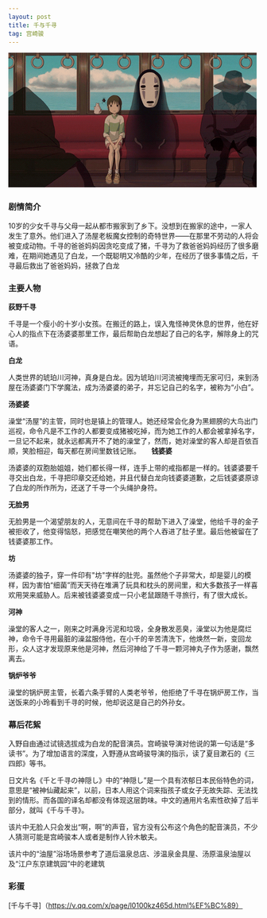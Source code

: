 ```yaml
---
layout: post
title: 千与千寻
tag: 宫崎骏
---
```

<img src="/images/posts/codeless/千寻.gif" height="271" width="500">

### 剧情简介

10岁的少女千寻与父母一起从都市搬家到了乡下。没想到在搬家的途中，一家人发生了意外。他们进入了汤屋老板魔女控制的奇特世界——在那里不劳动的人将会被变成动物。千寻的爸爸妈妈因贪吃变成了猪，千寻为了救爸爸妈妈经历了很多磨难，在期间她遇见了白龙，一个既聪明又冷酷的少年，在经历了很多事情之后，千寻最后救出了爸爸妈妈，拯救了白龙

### 主要人物

**荻野千寻**

千寻是一个瘦小的十岁小女孩。在搬迁的路上，误入鬼怪神灵休息的世界，他在好心人的指点下在汤婆婆那里工作，最后帮助白龙想起了自己的名字，解除身上的咒语。 

**白龙**

人类世界的琥珀川河神，真身是白龙。因为琥珀川河流被掩埋而无家可归，来到汤屋在汤婆婆门下学魔法，成为汤婆婆的弟子，并忘记自己的名字，被称为“小白”。 

**汤婆婆**

澡堂“汤屋”的主管，同时也是镇上的管理人。她还经常会化身为黑翅膀的大鸟出门巡视，命令凡是不工作的人都要变成猪被吃掉，而为她工作的人都会被拿掉名字，一旦记不起来，就永远都离开不了她的澡堂了，然而，她对澡堂的客人却是百依百顺，笑脸相迎，每天都在房间里数钱记账。 
　
**钱婆婆**

汤婆婆的双胞胎姐姐，她们都长得一样，连手上带的戒指都是一样的。钱婆婆要千寻交出白龙，千寻把印章交还给她，并且代替白龙向钱婆婆道歉，之后钱婆婆原谅了白龙的所作所为，还送了千寻一个头绳护身符。 

**无脸男**

无脸男是一个渴望朋友的人，无意间在千寻的帮助下进入了澡堂，他给千寻的金子被拒收了，他变得恼怒，把感觉在嘲笑他的两个人吞进了肚子里。最后他被留在了钱婆婆那工作。 

**坊**

汤婆婆的独子，穿一件印有"坊"字样的肚兜。虽然他个子非常大，却是婴儿的模样，因为害怕“细菌”而天天待在堆满了玩具和枕头的房间里，和大多数孩子一样喜欢用哭来威胁人。后来被钱婆婆变成一只小老鼠跟随千寻旅行，有了很大成长。 

**河神**

澡堂的客人之一，刚来之时满身污泥和垃圾，全身散发恶臭，澡堂以为他是腐烂神，命令千寻用最脏的澡盆服侍他，在小千的辛苦清洗下，他焕然一新，变回龙形，众人这才发现原来他是河神，然后河神给了千寻一颗河神丸子作为感谢，飘然离去。

**锅炉爷爷**

澡堂的锅炉房主管，长着六条手臂的人类老爷爷，他拒绝了千寻在锅炉房工作，当送饭来的小玲看到千寻的时候，他却说这是自己的外孙女。

### 幕后花絮


入野自由通过试镜选拔成为白龙的配音演员。宫崎骏导演对他说的第一句话是“多读书”。为了增加语言的深度，入野遵从宫崎骏导演的指示，读了夏目漱石的《三四郎》等书。

日文片名《千と千寻の神隠し》中的“神隠し”是一个具有浓郁日本民俗特色的词，意思是“被神仙藏起来”，以前，日本人用这个词来指孩子或女子无故失踪、无法找到的情形。而各国的译名却都没有体现这层韵味。中文的通用片名索性砍掉了后半部分，就叫《千与千寻》。

该片中无脸人只会发出“啊，啊”的声音，官方没有公布这个角色的配音演员，不少人猜测可能是宫崎骏本人或者是制作人铃木敏夫。

该片中的“油屋”浴场场景参考了道后温泉总店、涉温泉金具屋、汤原温泉油屋以及“江户东京建筑园”中的老建筑

### 彩蛋
[千与千寻]（https://v.qq.com/x/page/l0100kz465d.html%EF%BC%89）

